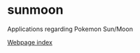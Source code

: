 # sunmoon
Applications regarding Pokemon Sun/Moon

[Webpage index](https://themetalfleece.github.io/sunmoon/)